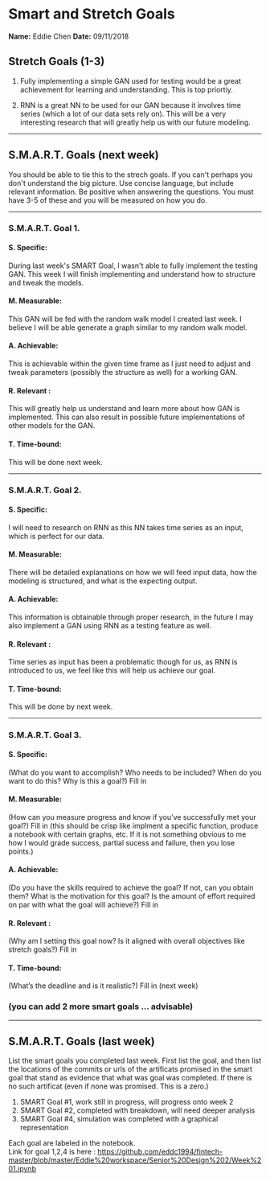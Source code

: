 # Smart and Stretch Goals

**Name:** Eddie Chen
**Date:** 09/11/2018

## Stretch Goals (1-3)

1. Fully implementing a simple GAN used for testing would be a great achievement for learning and understanding. This is top priortiy.

2. RNN is a great NN to be used for our GAN because it involves time series (which a lot of our data sets rely on). This will be a very interesting research that will greatly help us with our future modeling.

----------------------------------------------------------------------------------------------------------------------------------------
## S.M.A.R.T. Goals (next week)

You should be able to tie this to the strech goals. If you can't perhaps you don't understand the big picture.
Use concise language, but include relevant information. Be positive when answering the questions. You must have
3-5 of these and you will be measured on how you do.

----------------------------------------------------------------------------------------------------------------------------------------
### S.M.A.R.T. Goal 1.

#### S. Specific: 
During last week's SMART Goal, I wasn't able to fully implement the testing GAN. This week I will finish implementing and understand how to structure and tweak the models.

#### M. Measurable: 
This GAN will be fed with the random walk model I created last week. I believe I will be able generate a graph similar to my random walk model.

#### A. Achievable: 
This is achievable within the given time frame as I just need to adjust and tweak parameters (possibly the structure as well) for a working GAN.

#### R. Relevant :
This will greatly help us understand and learn more about how GAN is implemented. This can also result in possible future implementations of other models for the GAN.

#### T. Time-bound: 
This will be done next week.

----------------------------------------------------------------------------------------------------------------------------------------
### S.M.A.R.T. Goal 2.

#### S. Specific: 
I will need to research on RNN as this NN takes time series as an input, which is perfect for our data.

#### M. Measurable: 
There will be detailed explanations on how we will feed input data, how the modeling is structured, and what is the expecting output.

#### A. Achievable: 
This information is obtainable through proper research, in the future I may also implement a GAN using RNN as a testing feature as well.

#### R. Relevant :
Time series as input has been a problematic though for us, as RNN is introduced to us, we feel like this will help us achieve our goal.

#### T. Time-bound: 
This will be done by next week.

----------------------------------------------------------------------------------------------------------------------------------------
### S.M.A.R.T. Goal 3.

#### S. Specific: 
(What do you want to accomplish? Who needs to be included? When do you want to do this? Why is this a goal?)
Fill in

#### M. Measurable: 
(How can you measure progress and know if you’ve successfully met your goal?)
Fill in (this should be crisp like implment a specific function, produce a notebook with certain graphs, etc. If it is not something
obvious to me how I would grade success, partial sucess and failure, then you lose points.)

#### A. Achievable: 
(Do you have the skills required to achieve the goal? If not, can you obtain them? What is the motivation for this goal? Is the amount of effort required on par with what the goal will achieve?)
Fill in

#### R. Relevant :
(Why am I setting this goal now? Is it aligned with overall objectives like stretch goals?)
Fill in

#### T. Time-bound: 
(What’s the deadline and is it realistic?)
Fill in (next week)

### (you can add 2 more smart goals ... advisable)

----------------------------------------------------------------------------------------------------------------------------------------
## S.M.A.R.T. Goals (last week)

List the smart goals you completed last week. First list the goal, and then list the locations of the commits or urls of the artificats promised in the smart goal that stand as evidence that what was goal was completed. If there is no such artificat (even if none was promised. This is a zero.)

1) SMART Goal #1, work still in progress, will progress onto week 2
2) SMART Goal #2, completed with breakdown, will need deeper analysis
3) SMART Goal #4, simulation was completed with a graphical representation

Each goal are labeled in the notebook. <br>
Link for goal 1,2,4 is here : https://github.com/eddc1994/fintech-master/blob/master/Eddie%20workspace/Senior%20Design%202/Week%201.ipynb
